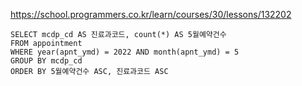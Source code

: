 https://school.programmers.co.kr/learn/courses/30/lessons/132202


~~~
SELECT mcdp_cd AS 진료과코드, count(*) AS 5월예약건수
FROM appointment
WHERE year(apnt_ymd) = 2022 AND month(apnt_ymd) = 5
GROUP BY mcdp_cd
ORDER BY 5월예약건수 ASC, 진료과코드 ASC
~~~
